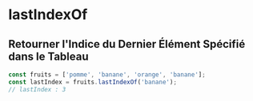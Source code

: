 # lastIndexOf

## Retourner l'Indice du Dernier Élément Spécifié dans le Tableau

```javascript
const fruits = ['pomme', 'banane', 'orange', 'banane'];
const lastIndex = fruits.lastIndexOf('banane');
// lastIndex : 3
```
